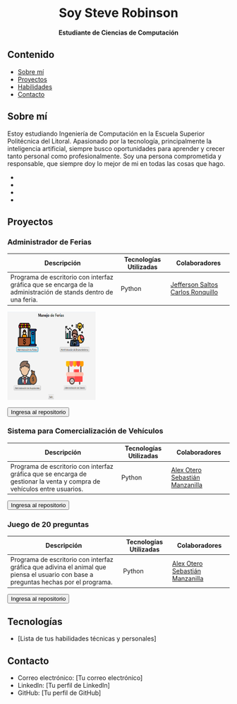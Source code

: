 <h1 style="text-align:center">Soy Steve Robinson</h1>
<p style="text-align:center; font-weight:bold; font-size:17">Estudiante de Ciencias de Computación</p>

## Contenido

- [Sobre mí](#sobre-mí)
- [Proyectos](#proyectos)
- [Habilidades](#habilidades)
- [Contacto](#contacto)

## Sobre mí

Estoy estudiando Ingeniería de Computación en la Escuela Superior Politécnica del Litoral. Apasionado por la tecnología, principalmente la inteligencia artificial, siempre busco oportunidades para aprender y crecer tanto personal como profesionalmente. Soy una persona comprometida y responsable, que siempre doy lo mejor de mi en todas las cosas que hago.

-
-
-
-

## Proyectos

### Administrador de Ferias
| Descripción | Tecnologías Utilizadas | Colaboradores |
| -------- | ------- | -------- | 
|   Programa de escritorio con interfaz gráfica que se encarga de la administración de stands dentro de una feria.   |   Python  | [Jefferson Saltos](https://github.com/rsaltos04) [Carlos Ronquillo](https://github.com/carrbrus)  | 

<img src="AdministradorFerias.png" alt="Menú principal del administrador de ferias" width="200" height="200" />

<button onclick="window.location.href='https://github.com/stikrobinson/POO-P3-G10'"> Ingresa al repositorio </button>

### Sistema para Comercialización de Vehículos
| Descripción | Tecnologías Utilizadas | Colaboradores |
| -------- | ------- | -------- | 
| Programa de escritorio con interfaz gráfica que se encarga de gestionar la venta y compra de vehículos entre usuarios. | Python | [Alex Otero](https://github.com/alexoterol) [Sebastián Manzanilla](https://github.com/ManzanillaSebastian) |

<button onclick="window.location.href='https://github.com/stikrobinson/Proyecto_Grupo_12'">Ingresa al repositorio</button>

### Juego de 20 preguntas
| Descripción | Tecnologías Utilizadas | Colaboradores |
| -------- | ------- | -------- | 
| Programa de escritorio con interfaz gráfica que adivina el animal que piensa el usuario con base a preguntas hechas por el programa. | Python | [Alex Otero](https://github.com/alexoterol) [Sebastián Manzanilla](https://github.com/ManzanillaSebastian) |

<button onclick="window.location.href='https://github.com/stikrobinson/Proyecto_Grupo_12'">Ingresa al repositorio</button>

## Tecnologías

- [Lista de tus habilidades técnicas y personales]

## Contacto

- Correo electrónico: [Tu correo electrónico]
- LinkedIn: [Tu perfil de LinkedIn]
- GitHub: [Tu perfil de GitHub]
